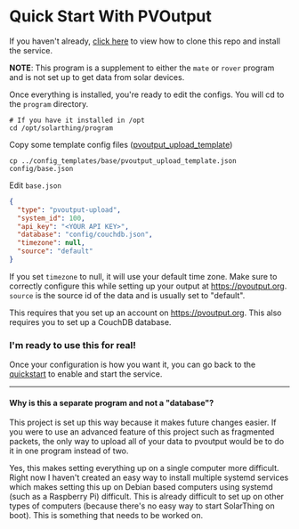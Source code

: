 # Quick Start With PVOutput
If you haven't already, [click here](quickstart.md) to view how to clone this repo and install the service.

**NOTE**: This program is a supplement to either the `mate` or `rover` program and is not set up to get data
from solar devices.

Once everything is installed, you're ready to edit the configs. You will cd to the `program` directory.
```
# If you have it installed in /opt
cd /opt/solarthing/program
```

Copy some template config files ([pvoutput_upload_template](../../config_templates/base/pvoutput_upload_template.json))
```
cp ../config_templates/base/pvoutput_upload_template.json config/base.json
```
Edit `base.json`
```json
{
  "type": "pvoutput-upload",
  "system_id": 100,
  "api_key": "<YOUR API KEY>",
  "database": "config/couchdb.json",
  "timezone": null,
  "source": "default"
}
```
If you set `timezone` to null, it will use your default time zone. Make sure to correctly configure this while setting
up your output at https://pvoutput.org. `source` is the source id of the data and is usually set to "default".

This requires that you set up an account on https://pvoutput.org. This also requires you to set up a CouchDB database.


### I'm ready to use this for real!
Once your configuration is how you want it, you can go back to the [quickstart](quickstart.md#configuration-continued) to enable and start the service.

---

#### Why is this a separate program and not a "database"?
This project is set up this way because it makes future changes easier. If you were to use an advanced feature of
this project such as fragmented packets, the only way to upload all of your data to pvoutput would be to do it
in one program instead of two.

Yes, this makes setting everything up on a single computer more difficult. Right now I haven't created an
easy way to install multiple systemd services which makes setting this up on Debian based computers using systemd (such as a Raspberry Pi)
difficult. This is already difficult to set up on other types of computers (because there's no easy way to start SolarThing on boot).
This is something that needs to be worked on.
